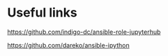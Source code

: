 # Useful links
https://github.com/indigo-dc/ansible-role-jupyterhub

https://github.com/dareko/ansible-ipython
